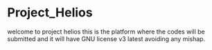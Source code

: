 # Project_Helios
welcome to project helios this is the platform where the codes will be submitted and it will have GNU license v3 latest avoiding any mishap.
